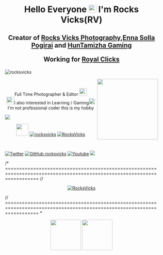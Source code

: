 <h1 align="center">Hello Everyone <img src="https://media.giphy.com/media/hvRJCLFzcasrR4ia7z/giphy.gif" width="25px"> I'm Rocks Vicks(RV) </h1>
<h2 align="center">Creator of <a href="https://www.youtube.com/c/RocksVicksPhotography?sub_confirmation=1" target="_blank">Rocks Vicks Photography</a>,<a href="https://www.youtube.com/c/EnnaSollaPogirai?sub_confirmation=1" target="_blank">Enna Solla Pogirai</a> and <a href="https://www.youtube.com/c/HunTamizha?sub_confirmation=1" target="_blank">HunTamizha Gaming</a> 
<p align="center">Working for <a href="https://www.youtube.com/c/RoyalClicks?sub_confirmation=1" target="_blank">Royal Clicks</a> </p> </h2>

<p align="left"> <img src="https://komarev.com/ghpvc/?username=rocksvicks&label=Visitors&color=blue&style=plastic" alt="rocksvicks" /> </p> 

<img align="right" src="https://media.giphy.com/media/zOvBKUUEERdNm/giphy.gif" width="200px"> <br>
<p align="center" <img src="https://media.giphy.com/media/VARsZP4OnIWUgKVouI/giphy.gif" width="40px">Full Time Photographer & Editor <img src="https://media.giphy.com/media/U4YLhjX4vz825EeTu0/giphy.gif" width="25px"> <br>
<img src="https://media.giphy.com/media/rW9bOzOzQ7zAb7Xoik/giphy.gif" width="25px">I also interested in Learning / Gaming<img src="https://media.giphy.com/media/jsJDcwJ9qqaR0kQwmj/giphy.gif" width="20px"> <br>
I'm not professional coder this is my hobby <br> </p>

![](https://readme-typing-svg.herokuapp.com?font=Montserrat&color=ffffff&lines=l+Love+My+Job;)

<p align="center"> <a href="https://www.instagram.com/rocksvicks" target="_blank"> 
 <img src="https://media.giphy.com/media/LpDmM2wSt6Hm5fKJVa/giphy.gif" width="40px"></a> 
 <a href="https://www.instagram.com/rocksvicks" target="blank"><img src="https://img.shields.io/twitter/follow/RocksVicks?logo=instagram&style=for-the-badge" alt="rocksvicks" /></a>
 <a href="https://twitter.com/RocksVicks" target="blank"><img src="https://img.shields.io/twitter/follow/RocksVicks?logo=twitter&style=for-the-badge" alt="RocksVicks" /></a></p><br>
 
 [![Twitter](https://img.shields.io/twitter/follow/rocksvicks?label=Follow&style=new)](https://twitter.com/RocksVicks)
[![GitHub rocksvicks](https://img.shields.io/github/followers/rocksvicks?label=follow&style=new)](https://github.com/rocksvicks)
[![Youtube](https://img.shields.io/youtube/channel/subscribers/UCAzDd3ud2WcU7VD4OFGMWhA?style=trend&label=Subscribe)](https://www.youtube.com/c/RocksVicksPhotography?sub_confirmation=1)
[![](https://img.shields.io/badge/Instagram?style=social&label=follow&logo=instagram&logoColor=red)](https://instagram.com/gow_t_h_a_m_r_a_j)

 /* ========================================================================================================================
//
<p align="center"> <a href="https://github.com/ryo-ma/github-profile-trophy"><img src="https://github-profile-trophy.vercel.app/?username=RocksVicks&margin-w=8" alt="RocksVicks" /></a> </p> //
 ======================================================================================================================== *
 <p align="center"> <img src="https://media.giphy.com/media/fGIsem7KrcgBRnulWL/giphy.gif" width="100px"> <img src="https://media.giphy.com/media/P078KVFgaDxUzphSOf/giphy.gif" width="100px"> <p3>
